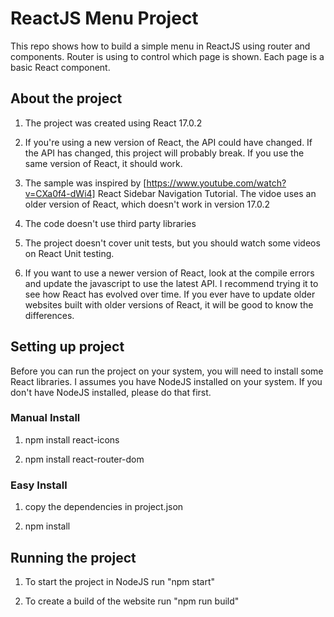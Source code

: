 # ReactJS Menu Project

This repo shows how to build a simple menu in ReactJS using router and components. Router is using to control which page is shown. Each page is a basic React component.

## About the project

1. The project was created using React 17.0.2

2. If you're using a new version of React, the API could have changed. If the API has changed, this project will probably break. If you use the same version of React, it should work.

3. The sample was inspired by [https://www.youtube.com/watch?v=CXa0f4-dWi4] React Sidebar Navigation Tutorial. The vidoe uses an older version of React, which doesn't work in version 17.0.2

4. The code doesn't use third party libraries

5. The project doesn't cover unit tests, but you should watch some videos on React Unit testing.

6. If you want to use a newer version of React, look at the compile errors and update the javascript to use the latest API. I recommend trying it to see how React has evolved over time. If you ever have to update older websites built with older versions of React, it will be good to know the differences. 

## Setting up project

Before you can run the project on your system, you will need to install some React libraries. I assumes you have NodeJS installed on your system. If you don't have NodeJS installed, please do that first.

### Manual Install

1. npm install react-icons

2. npm install react-router-dom

### Easy Install

1. copy the dependencies in project.json

2. npm install


## Running the project

1. To start the project in NodeJS run "npm start"

2. To create a build of the website run "npm run build"
